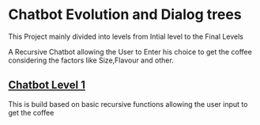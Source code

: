# Chatbot Evolution and Dialog trees

This Project mainly divided into levels from Intial level to the Final Levels 

A Recursive Chatbot allowing the User to Enter his choice to get the coffee considering the factors like Size,Flavour and other.


##  <a href="/Coffee Chatbot Level 1/coffee_bot_level_1.py">Chatbot Level 1</a>
This is build based on basic recursive functions allowing the user input  to get the coffee 


